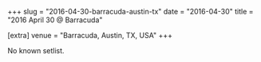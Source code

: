 +++
slug = "2016-04-30-barracuda-austin-tx"
date = "2016-04-30"
title = "2016 April 30 @ Barracuda"

[extra]
venue = "Barracuda, Austin, TX, USA"
+++

No known setlist.
